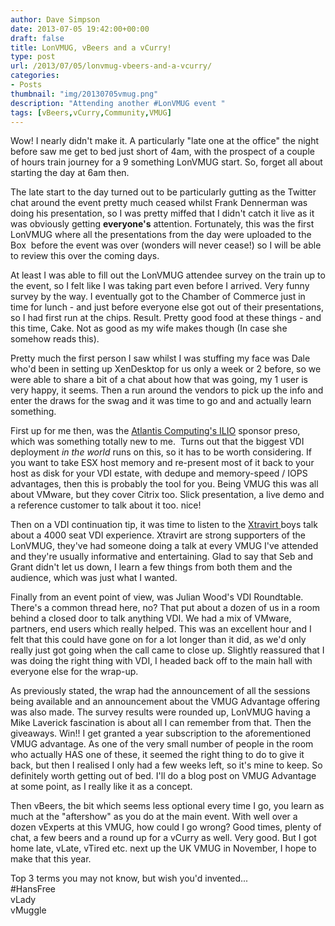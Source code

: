```yaml
---
author: Dave Simpson
date: 2013-07-05 19:42:00+00:00
draft: false
title: LonVMUG, vBeers and a vCurry!
type: post
url: /2013/07/05/lonvmug-vbeers-and-a-vcurry/
categories:
- Posts
thumbnail: "img/20130705vmug.png"
description: "Attending another #LonVMUG event "
tags: [vBeers,vCurry,Community,VMUG]
---
```


Wow! I nearly didn't make it. A particularly "late one at the office" the night before saw me get to bed just short of 4am, with the prospect of a couple of hours train journey for a 9 something LonVMUG start. So, forget all about starting the day at 6am then.   

The late start to the day turned out to be particularly gutting as the Twitter chat around the event pretty much ceased whilst Frank Dennerman was doing his presentation, so I was pretty miffed that I didn't catch it live as it was obviously getting __everyone's__ attention. Fortunately, this was the first LonVMUG where all the presentations from the day were uploaded to the Box  before the event was over (wonders will never cease!) so I will be able to review this over the coming days.  

At least I was able to fill out the LonVMUG attendee survey on the train up to the event, so I felt like I was taking part even before I arrived. Very funny survey by the way. I eventually got to the Chamber of Commerce just in time for lunch - and just before everyone else got out of their presentations, so I had first run at the chips. Result. Pretty good food at these things - and this time, Cake. Not as good as my wife makes though (In case she somehow reads this).  

Pretty much the first person I saw whilst I was stuffing my face was Dale who'd been in setting up XenDesktop for us only a week or 2 before, so we were able to share a bit of a chat about how that was going, my 1 user is very happy, it seems. Then a run around the vendors to pick up the info and enter the draws for the swag and it was time to go and and actually learn something.  

First up for me then, was the [Atlantis Computing's ILIO](http://www.atlantiscomputing.com/products/diskless-vdi) sponsor preso, which was something totally new to me.  Turns out that the biggest VDI deployment _in the world_ runs on this, so it has to be worth considering. If you want to take ESX host memory and re-present most of it back to your host as disk for your VDI estate, with dedupe and memory-speed / IOPS advantages, then this is probably the tool for you. Being VMUG this was all about VMware, but they cover Citrix too. Slick presentation, a live demo and a reference customer to talk about it too. nice!  

Then on a VDI continuation tip, it was time to listen to the [Xtravirt ](http://xtravirt.com/)boys talk about a 4000 seat VDI experience. Xtravirt are strong supporters of the LonVMUG, they've had someone doing a talk at every VMUG I've attended and they're usually informative and entertaining. Glad to say that Seb and Grant didn't let us down, I learn a few things from both them and the audience, which was just what I wanted.   

Finally from an event point of view, was Julian Wood's VDI Roundtable. There's a common thread here, no? That put about a dozen of us in a room behind a closed door to talk anything VDI. We had a mix of VMware, partners, end users which really helped. This was an excellent hour and I felt that this could have gone on for a lot longer than it did, as we'd only really just got going when the call came to close up. Slightly reassured that I was doing the right thing with VDI, I headed back off to the main hall with everyone else for the wrap-up.   

As previously stated, the wrap had the announcement of all the sessions being available and an announcement about the VMUG Advantage offering was also made. The survey results were rounded up, LonVMUG having a Mike Laverick fascination is about all I can remember from that. Then the giveaways. Win!! I get granted a year subscription to the aforementioned VMUG advantage. As one of the very small number of people in the room who actually HAS one of these, it seemed the right thing to do to give it back, but then I realised I only had a few weeks left, so it's mine to keep. So definitely worth getting out of bed. I'll do a blog post on VMUG Advantage at some point, as I really like it as a concept.  

Then vBeers, the bit which seems less optional every time I go, you learn as much at the "aftershow" as you do at the main event. With well over a dozen vExperts at this VMUG, how could I go wrong? Good times, plenty of chat, a few beers and a round up for a vCurry as well. Very good. But I got home late, vLate, vTired etc. next up the UK VMUG in November, I hope to make that this year.  
  
Top 3 terms you may not know, but wish you'd invented...  
 #HansFree  
 vLady  
 vMuggle
